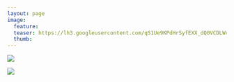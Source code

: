 ```yaml
---
layout: page
image:
  feature:
  teaser: https://lh3.googleusercontent.com/qS1Ue9KPdHrSyfEXX_dQ0VCDLWcbsD4GrwghmF-3oPE=w245-h163-no
  thumb:
---
```


![](https://lh3.googleusercontent.com/lXn7Xgj5Hw7EGoL23OzxHMDrgvsqMvwEIX7FmeQZmMo=w800)

![](https://lh3.googleusercontent.com/nJ5vzZVqg-0Q48QFUEWcfKfgT8tnsBw5hWSHrar2ZcU=w800)
